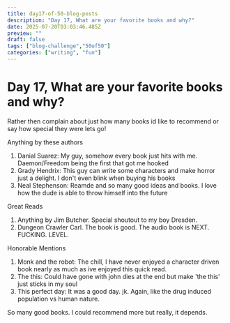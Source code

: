 ```yaml
---
title: day17-of-50-blog-posts
description: "Day 17, What are your favorite books and why?"
date: 2025-07-20T03:03:46.485Z
preview: ""
draft: false
tags: ["blog-challenge","50of50"]
categories: ["writing", "fun"]
---
```


# Day 17, What are your favorite books and why?

Rather then complain about just how many books id like to recommend or say how special they were lets go!

Anything by these authors
1. Danial Suarez: My guy, somehow every book just hits with me. Daemon/Freedom being the first that got me hooked
2. Grady Hendrix: This guy can write some characters and make horror just a delight. I don't even blink when buying his books
3. Neal Stephenson: Reamde and so many good ideas and books. I love how the dude is able to throw himself into the future

Great Reads
1. Anything by Jim Butcher. Special shoutout to my boy Dresden.
2. Dungeon Crawler Carl. The book is good. The audio book is NEXT. FUCKING. LEVEL.


Honorable Mentions
1. Monk and the robot: The chill, I have never enjoyed a character driven book nearly as much as ive enjoyed this quick read.
2. The this: Could have gone with john dies at the end but make 'the this' just sticks in my soul
3. This perfect day: It was a good day. jk. Again, like the drug induced population vs human nature.

So many good books. I could recommend more but really, it depends.  
